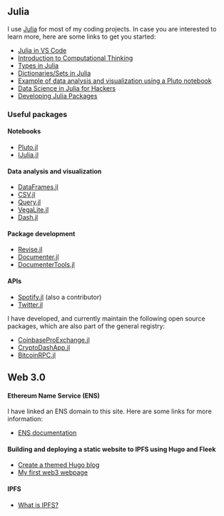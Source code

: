 ## Julia

I use [Julia](https://julialang.org/) for most of my coding projects. In case you are
interested to learn more, here are some links to get you started:

- [Julia in VS Code](https://www.julia-vscode.org/docs/dev/gettingstarted/)
- [Introduction to Computational Thinking](https://computationalthinking.mit.edu/Spring21/)
- [Types in Julia](https://en.wikibooks.org/wiki/Introducing_Julia/Types)
- [Dictionaries/Sets in Julia](https://en.wikibooks.org/wiki/Introducing_Julia/Types)
- [Example of data analysis and visualization using a Pluto notebook](https://github.com/vnegi10/Health_data_analysis)
- [Data Science in Julia for Hackers](https://datasciencejuliahackers.com/)
- [Developing Julia Packages](https://syl1.gitbook.io/julia-language-a-concise-tutorial/language-core/11-developing-julia-packages)

### Useful packages

#### Notebooks
- [Pluto.jl](https://github.com/fonsp/Pluto.jl)
- [IJulia.jl](https://github.com/JuliaLang/IJulia.jl)

#### Data analysis and visualization
- [DataFrames.jl](https://github.com/JuliaData/DataFrames.jl)
- [CSV.jl](https://github.com/JuliaData/CSV.jl)
- [Query.jl](https://github.com/queryverse/Query.jl)
- [VegaLite.jl](https://github.com/queryverse/VegaLite.jl)
- [Dash.jl](https://github.com/plotly/Dash.jl)

#### Package development
- [Revise.jl](https://timholy.github.io/Revise.jl/stable/)
- [Documenter.jl](https://github.com/JuliaDocs/Documenter.jl)
- [DocumenterTools.jl](https://github.com/JuliaDocs/DocumenterTools.jl)

#### APIs
- [Spotify.jl](https://github.com/kwehmeyer/Spotify.jl) (also a contributor)
- [Twitter.jl](https://github.com/randyzwitch/Twitter.jl)

I have developed, and currently maintain the following open source packages, which are 
also part of the general registry:

- [CoinbaseProExchange.jl](https://github.com/vnegi10/CoinbaseProExchange.jl) 
- [CryptoDashApp.jl](https://github.com/vnegi10/CryptoDashApp.jl)
- [BitcoinRPC.jl](https://github.com/vnegi10/BitcoinRPC.jl)

## Web 3.0 

#### Ethereum Name Service (ENS)
I have linked an ENS domain to this site. Here are some links for more information:

- [ENS documentation](https://docs.ens.domains/)

#### Building and deploying a static website to IPFS using Hugo and Fleek
- [Create a themed Hugo blog](https://blog.fleek.co/posts/go-with-hugo-and-fleek)
- [My first web3 webpage](https://dri.es/my-first-web3-webpage)

#### IPFS
- [What is IPFS?](https://docs.ipfs.io/concepts/what-is-ipfs/)